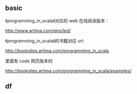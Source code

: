 
## basic 

《programming_in_scala》对应的 web 在线阅读版本：

http://www.artima.com/pins1ed/


《programming_in_scala》的书籍对应 url:

http://booksites.artima.com/programming_in_scala


里面有 code 网页版本的

http://booksites.artima.com/programming_in_scala/examples/

## df
